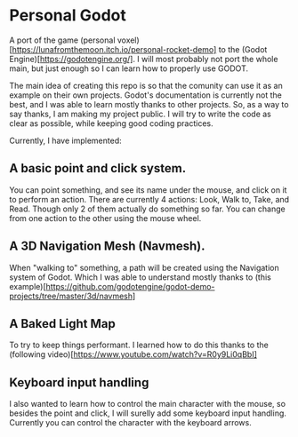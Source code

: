 # Personal Godot

A port of the game (personal voxel)[https://lunafromthemoon.itch.io/personal-rocket-demo] to the (Godot Engine)[https://godotengine.org/]. I will most probably not port the whole main, but just enough so I can learn how to properly use GODOT.

The main idea of creating this repo is so that the comunity can use it as an example on their own projects. Godot's documentation is currently not the best, and I was able to learn mostly thanks to other projects. So, as a way to say thanks, I am making my project public. I will try to write the code as clear as possible, while keeping good coding practices.

Currently, I have implemented:

## A basic point and click system.
You can point something, and see its name under the mouse, and click on it to perform an action. There are currently 4 actions: Look, Walk to, Take, and Read. Though only 2 of them actually do something so far. You can change from one action to the other using the mouse wheel.

## A 3D Navigation Mesh (Navmesh).
When "walking to" something, a path will be created using the Navigation system of Godot. Which I was able to understand mostly thanks to (this example)[https://github.com/godotengine/godot-demo-projects/tree/master/3d/navmesh]

## A Baked Light Map
To try to keep things performant. I learned how to do this thanks to the (following video)[https://www.youtube.com/watch?v=R0y9Li0qBbI]

## Keyboard input handling
I also wanted to learn how to control the main character with the mouse, so besides the point and click, I will surelly add some keyboard input handling. Currently you can control the character with the keyboard arrows.
